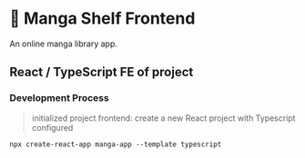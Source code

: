 # 🐥 Manga Shelf Frontend 
An online manga library app.
## React / TypeScript FE of project

### Development Process
> initialized project frontend: create a new React project with Typescript configured
```
npx create-react-app manga-app --template typescript
```